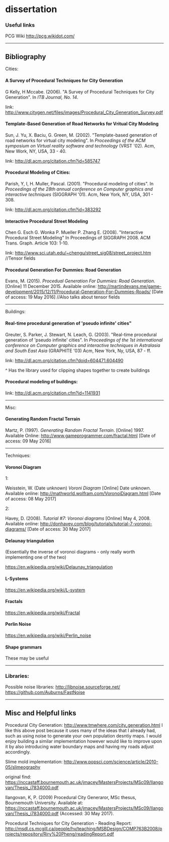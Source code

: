 # dissertation

### Useful links

PCG Wiki
http://pcg.wikidot.com/

---

## Bibliography


Cities:

#### A Survey of Procedural Techniques for City Generation

G Kelly, H Mccabe. (2006). "A Survey of Procedural Techniques for City Generation". In *ITB Journal, No. 14*.

link: http://www.citygen.net/files/images/Procedural_City_Generation_Survey.pdf

#### Template-Based Generation of Road Networks for Vritual City Modeling

Sun, J. Yu, X. Baciu, G. Green, M. (2002). "Template-based generation of road networks for virtual city modeling". In *Proceedings of the ACM symposium on Virtual reality software and technology* (VRST '02). Acm, New Work, NY, USA, 33 - 40.

link: http://dl.acm.org/citation.cfm?id=585747

#### Procedural Modeling of Cities:

Parish, Y, I, H. Muller, Pascal. (2001). "Procedural modeling of cities". In *Proceedings of the 28th annual conference on Computer graphics and interactive techniques* (SIGGRAPH '01). Acm, New York, NY, USA, 301 - 308.

link: http://dl.acm.org/citation.cfm?id=383292

#### Interactive Procedural Street Modeling

Chen G. Esch G. Wonka P. Mueller P. Zhang E. (2008). "Interactive Procedural Street Modeling" In Proceedings of SIGGRAPH 2008. ACM Trans. Graph. Article 103: 1-10.

link: http://www.sci.utah.edu/~chengu/street_sig08/street_project.htm //Tensor fields

#### Procedural Generation For Dummies: Road Generation

Evans, M. (2015). *Procedual Generation For Dummies: Road Generation*. [Online] 11 December 2015. Available online: http://martindevans.me/game-development/2015/12/11/Procedural-Generation-For-Dummies-Roads/ [Date of access: 19 May 2016]
//Also talks about tensor fields

---

Buildings:

#### Real-time procedural generation of 'pseudo infinite' cities"

Greuter, S. Parker, J. Stewart, N. Leach, G. (2003). "Real-time procedural generation of 'pseudo infinite' cities". In *Proceedings of the 1st international conference on Computer graphics and interactive techniques in Astralasia and South East Asia* (GRAPHITE '03) Acm, New York, Ny, USA, 87 - ff.

link: http://dl.acm.org/citation.cfm?doid=604471.604490

^ Has the library used for clipping shapes together to create buildings

#### Procedural modeling of buildings:

link: http://dl.acm.org/citation.cfm?id=1141931

---

Misc:

#### Generating Random Fractal Terrain

Martz, P. (1997). *Generating Random Fractal Terrain*. [Online] 1997. Available Online: http://www.gameprogrammer.com/fractal.html [Date of access: 09 May 2016]

---

Techniques:

#### Voronoi Diagram

1:

Weisstein, W. (Date unknown) *Voroni Diagram* [Online] Date unknown. Available online: http://mathworld.wolfram.com/VoronoiDiagram.html [Date of access: 08 May 2017]

2:

Havey, D. (2008). *Tutorial #7: Voronoi diagrams* [Online] May 4, 2008. Available online: http://donhavey.com/blog/tutorials/tutorial-7-voronoi-diagrams/ [Date of access: 30 May 2017]


#### Delaunay triangulation

(Essentially the inverse of voronoi diagrams - only really worth implementing one of the two)

https://en.wikipedia.org/wiki/Delaunay_triangulation

#### L-Systems

https://en.wikipedia.org/wiki/L-system

#### Fractals

https://en.wikipedia.org/wiki/Fractal

#### Perlin Noise

https://en.wikipedia.org/wiki/Perlin_noise

#### Shape grammars
These may be useful


---

### Libraries:

Possible noise libraries:
http://libnoise.sourceforge.net/
https://github.com/Auburns/FastNoise

---

## Misc and Helpful links

Procedural City Generation: http://www.tmwhere.com/city_generation.html
I like this above post because it uses many of the ideas that I already had, such as using noise to generate your own population desntiy maps. I would enjoy building a similar implementation however would like to improve upon it by also introducing water boundary maps and having my roads adjust accordingly.

Slime mold implementation: http://www.popsci.com/science/article/2010-05/slimeography

original find: https://nccastaff.bournemouth.ac.uk/jmacey/MastersProjects/MSc09/Ilangovan/Thesis_i7834000.pdf

Ilangovan, K, P. (2009) Procedural City Generaror, MSc thesus, Bournemouth University. Available at: https://nccastaff.bournemouth.ac.uk/jmacey/MastersProjects/MSc09/Ilangovan/Thesis_i7834000.pdf (Accessed: 30 May 2017).


Procedural Techniques for City Generation - Reading Report:  http://msdl.cs.mcgill.ca/people/hv/teaching/MSBDesign/COMP763B2008/projects/repository/Riry%20Pheng/readingReport.pdf
